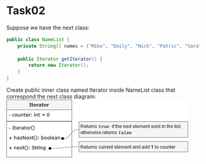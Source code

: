# Task02

Suppose we have the next class:

```java
public class NameList {
    private String[] names = {"Mike", "Emily", "Nick", "Patric", "Sara"};

    public Iterator getIterator() {
        return new Iterator();
    }
}
```

Create public inner class named Iterator inside NameList class that correspond the next class diagram:
![screenshot](https://github.com/bbogdasha/java-online-marathon/blob/master/sprint03/task02/screenshot/iterator.png)
